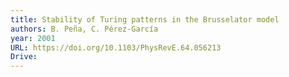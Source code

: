 ```yaml
---
title: Stability of Turing patterns in the Brusselator model
authors: B. Peña, C. Pérez-García
year: 2001
URL: https://doi.org/10.1103/PhysRevE.64.056213
Drive:
---
```


